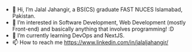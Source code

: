 - 👋 Hi, I’m Jalal Jahangir, a BS(CS) graduate FAST NUCES Islamabad, Pakistan.
- 👀 I’m interested in Software Development, Web Development (mostly Front-end) and basically anything that involves programming! :D
- 🌱 I’m currently learning DevOps and NextJS.
- 📫 How to reach me https://www.linkedin.com/in/jalaljahangir/
